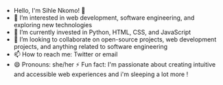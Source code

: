 - Hello, I'm Sihle Nkomo! 👋
- 👀 I’m interested in web development, software engineering, and exploring new technologies
- 🌱 I’m currently invested in Python, HTML, CSS, and JavaScript 
- 💞️ I’m looking to collaborate on open-source projects, web development projects, and anything related to software engineering
- 📫 How to reach me: Twitter or email
- 😄 Pronouns: she/her
⚡ Fun fact: I'm passionate about creating intuitive and accessible web experiences and i'm sleeping a lot more !

<!---
sihle-nkomo/sihle-nkomo is a ✨ special ✨ repository because its `README.md` (this file) appears on your GitHub profile.
You can click the Preview link to take a look at your changes.
--->
